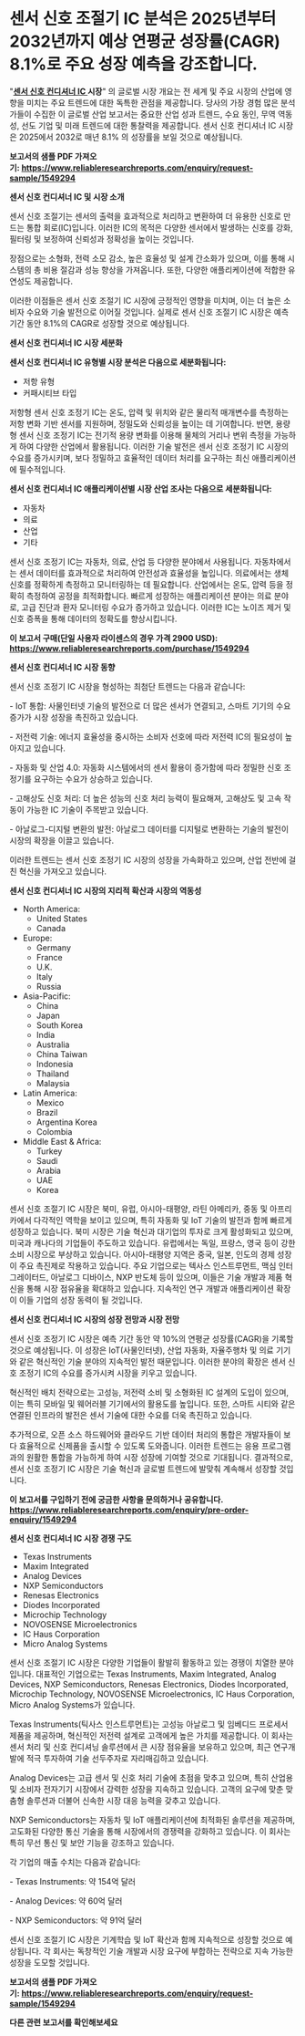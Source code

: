 <p><h1>센서 신호 조절기 IC 분석은 2025년부터 2032년까지 예상 연평균 성장률(CAGR) 8.1%로 주요 성장 예측을 강조합니다.</h1></p><p>"<strong><a href="https://www.reliableresearchreports.com/sensor-signal-conditioner-ic-r1549294?utm_campaign=105&utm_medium=7&utm_source=Github&utm_content=ia&utm_term=14042025&utm_id=sensor-signal-conditioner-ic">센서 신호 컨디셔너 IC&nbsp;</a></strong><strong>시장</strong>" 의 글로벌 시장 개요는 전 세계 및 주요 시장의 산업에 영향을 미치는 주요 트렌드에 대한 독특한 관점을 제공합니다. 당사의 가장 경험 많은 분석가들이 수집한 이 글로벌 산업 보고서는 중요한 산업 성과 트렌드, 수요 동인, 무역 역동성, 선도 기업 및 미래 트렌드에 대한 통찰력을 제공합니다. 센서 신호 컨디셔너 IC 시장은 2025에서 2032로 매년 8.1% 의 성장률을 보일 것으로 예상됩니다.&nbsp;</p>
<p><strong>보고서의 샘플 PDF 가져오기:&nbsp;<a href="https://www.reliableresearchreports.com/enquiry/request-sample/1549294?utm_campaign=105&utm_medium=7&utm_source=Github&utm_content=ia&utm_term=14042025&utm_id=sensor-signal-conditioner-ic">https://www.reliableresearchreports.com/enquiry/request-sample/1549294</a></strong></p>
<p><strong>센서 신호 컨디셔너 IC 및 시장 소개</strong></p>
<p><p>센서 신호 조절기는 센서의 출력을 효과적으로 처리하고 변환하여 더 유용한 신호로 만드는 통합 회로(IC)입니다. 이러한 IC의 목적은 다양한 센서에서 발생하는 신호를 강화, 필터링 및 보정하여 신뢰성과 정확성을 높이는 것입니다. </p><p>장점으로는 소형화, 전력 소모 감소, 높은 효율성 및 설계 간소화가 있으며, 이를 통해 시스템의 총 비용 절감과 성능 향상을 가져옵니다. 또한, 다양한 애플리케이션에 적합한 유연성도 제공합니다. </p><p>이러한 이점들은 센서 신호 조절기 IC 시장에 긍정적인 영향을 미치며, 이는 더 높은 소비자 수요와 기술 발전으로 이어질 것입니다. 실제로 센서 신호 조절기 IC 시장은 예측 기간 동안 8.1%의 CAGR로 성장할 것으로 예상됩니다.</p></p>
<p><strong>센서 신호 컨디셔너 IC 시장 세분화</strong></p>
<p><strong>센서 신호 컨디셔너 IC 유형별 시장 분석은 다음으로 세분화됩니다:</strong></p>
<p><ul><li>저항 유형</li><li>커패시티브 타입</li></ul></p>
<p><p>저항형 센서 신호 조정기 IC는 온도, 압력 및 위치와 같은 물리적 매개변수를 측정하는 저항 변화 기반 센서를 지원하며, 정밀도와 신뢰성을 높이는 데 기여합니다. 반면, 용량형 센서 신호 조정기 IC는 전기적 용량 변화를 이용해 물체의 거리나 변위 측정을 가능하게 하여 다양한 산업에서 활용됩니다. 이러한 기술 발전은 센서 신호 조정기 IC 시장의 수요를 증가시키며, 보다 정밀하고 효율적인 데이터 처리를 요구하는 최신 애플리케이션에 필수적입니다.</p></p>
<p><strong>센서 신호 컨디셔너 IC 애플리케이션별 시장 산업 조사는 다음으로 세분화됩니다:</strong></p>
<p><ul><li>자동차</li><li>의료</li><li>산업</li><li>기타</li></ul></p>
<p><p>센서 신호 조정기 IC는 자동차, 의료, 산업 등 다양한 분야에서 사용됩니다. 자동차에서는 센서 데이터를 효과적으로 처리하여 안전성과 효율성을 높입니다. 의료에서는 생체 신호를 정확하게 측정하고 모니터링하는 데 필요합니다. 산업에서는 온도, 압력 등을 정확히 측정하여 공정을 최적화합니다. 빠르게 성장하는 애플리케이션 분야는 의료 분야로, 고급 진단과 환자 모니터링 수요가 증가하고 있습니다. 이러한 IC는 노이즈 제거 및 신호 증폭을 통해 데이터의 정확도를 향상시킵니다.</p></p>
<p><strong>이 보고서 구매(단일 사용자 라이센스의 경우 가격 2900 USD): <a href="https://www.reliableresearchreports.com/purchase/1549294?utm_campaign=105&utm_medium=7&utm_source=Github&utm_content=ia&utm_term=14042025&utm_id=sensor-signal-conditioner-ic">https://www.reliableresearchreports.com/purchase/1549294</a></strong></p>
<p><strong>센서 신호 컨디셔너 IC 시장 동향</strong></p>
<p><p>센서 신호 조정기 IC 시장을 형성하는 최첨단 트렌드는 다음과 같습니다:</p><p>- IoT 통합: 사물인터넷 기술의 발전으로 더 많은 센서가 연결되고, 스마트 기기의 수요 증가가 시장 성장을 촉진하고 있습니다.</p><p>- 저전력 기술: 에너지 효율성을 중시하는 소비자 선호에 따라 저전력 IC의 필요성이 높아지고 있습니다.</p><p>- 자동화 및 산업 4.0: 자동화 시스템에서의 센서 활용이 증가함에 따라 정밀한 신호 조정기를 요구하는 수요가 상승하고 있습니다.</p><p>- 고해상도 신호 처리: 더 높은 성능의 신호 처리 능력이 필요해져, 고해상도 및 고속 작동이 가능한 IC 기술이 주목받고 있습니다.</p><p>- 아날로그-디지털 변환의 발전: 아날로그 데이터를 디지털로 변환하는 기술의 발전이 시장의 확장을 이끌고 있습니다.</p><p>이러한 트렌드는 센서 신호 조정기 IC 시장의 성장을 가속화하고 있으며, 산업 전반에 걸친 혁신을 가져오고 있습니다.</p></p>
<p><strong>센서 신호 컨디셔너 IC 시장의 지리적 확산과 시장의 역동성</strong></p>
<p><ul>
    <li>
        North America:
        <ul>
            <li>United States</li>
            <li>Canada</li>
        </ul>
    </li>
    <li>
        Europe:
        <ul>
            <li>Germany</li>
            <li>France</li>
            <li>U.K.</li>
            <li>Italy</li>
            <li>Russia</li>
        </ul>
    </li>
    <li>
        Asia-Pacific:
        <ul>
            <li>China</li>
            <li>Japan</li>
            <li>South Korea</li>
            <li>India</li>
            <li>Australia</li>
            <li>China Taiwan</li>
            <li>Indonesia</li>
            <li>Thailand</li>
            <li>Malaysia</li>
        </ul>
    </li>
    <li>
        Latin America:
        <ul>
            <li>Mexico</li>
            <li>Brazil</li>
            <li>Argentina Korea</li>
            <li>Colombia</li>
        </ul>
    </li>
    <li>
        Middle East & Africa:
        <ul>
            <li>Turkey</li>
            <li>Saudi</li>
            <li>Arabia</li>
            <li>UAE</li>
            <li>Korea</li>
        </ul>
    </li>
    </ul></p>
<p><p>센서 신호 조절기 IC 시장은 북미, 유럽, 아시아-태평양, 라틴 아메리카, 중동 및 아프리카에서 다각적인 역학을 보이고 있으며, 특히 자동화 및 IoT 기술의 발전과 함께 빠르게 성장하고 있습니다. 북미 시장은 기술 혁신과 대기업의 투자로 크게 활성화되고 있으며, 미국과 캐나다의 기업들이 주도하고 있습니다. 유럽에서는 독일, 프랑스, 영국 등이 강한 소비 시장으로 부상하고 있습니다. 아시아-태평양 지역은 중국, 일본, 인도의 경제 성장이 주요 촉진제로 작용하고 있습니다. 주요 기업으로는 텍사스 인스트루먼트, 맥심 인터그레이터드, 아날로그 디바이스, NXP 반도체 등이 있으며, 이들은 기술 개발과 제품 혁신을 통해 시장 점유율을 확대하고 있습니다. 지속적인 연구 개발과 애플리케이션 확장이 이들 기업의 성장 동력이 될 것입니다.</p></p>
<p><strong>센서 신호 컨디셔너 IC 시장의 성장 전망과 시장 전망</strong></p>
<p><p>센서 신호 조정기 IC 시장은 예측 기간 동안 약 10%의 연평균 성장률(CAGR)을 기록할 것으로 예상됩니다. 이 성장은 IoT(사물인터넷), 산업 자동화, 자율주행차 및 의료 기기와 같은 혁신적인 기술 분야의 지속적인 발전 때문입니다. 이러한 분야의 확장은 센서 신호 조정기 IC의 수요를 증가시켜 시장을 키우고 있습니다.</p><p>혁신적인 배치 전략으로는 고성능, 저전력 소비 및 소형화된 IC 설계의 도입이 있으며, 이는 특히 모바일 및 웨어러블 기기에서의 활용도를 높입니다. 또한, 스마트 시티와 같은 연결된 인프라의 발전은 센서 기술에 대한 수요를 더욱 촉진하고 있습니다. </p><p>추가적으로, 오픈 소스 하드웨어와 클라우드 기반 데이터 처리의 통합은 개발자들이 보다 효율적으로 신제품을 출시할 수 있도록 도와줍니다. 이러한 트렌드는 응용 프로그램과의 원활한 통합을 가능하게 하여 시장 성장에 기여할 것으로 기대됩니다. 결과적으로, 센서 신호 조정기 IC 시장은 기술 혁신과 글로벌 트렌드에 발맞춰 계속해서 성장할 것입니다.</p></p>
<p><strong>이 보고서를 구입하기 전에 궁금한 사항을 문의하거나 공유합니다. <a href="https://www.reliableresearchreports.com/enquiry/pre-order-enquiry/1549294?utm_campaign=105&utm_medium=7&utm_source=Github&utm_content=ia&utm_term=14042025&utm_id=sensor-signal-conditioner-ic">https://www.reliableresearchreports.com/enquiry/pre-order-enquiry/1549294</a></strong></p>
<p><strong>센서 신호 컨디셔너 IC 시장 경쟁 구도</strong></p>
<p><ul><li>Texas Instruments</li><li>Maxim Integrated</li><li>Analog Devices</li><li>NXP Semiconductors</li><li>Renesas Electronics</li><li>Diodes Incorporated</li><li>Microchip Technology</li><li>NOVOSENSE Microelectronics</li><li>IC Haus Corporation</li><li>Micro Analog Systems</li></ul></p>
<p><p>센서 신호 조절기 IC 시장은 다양한 기업들이 활발히 활동하고 있는 경쟁이 치열한 분야입니다. 대표적인 기업으로는 Texas Instruments, Maxim Integrated, Analog Devices, NXP Semiconductors, Renesas Electronics, Diodes Incorporated, Microchip Technology, NOVOSENSE Microelectronics, IC Haus Corporation, Micro Analog Systems가 있습니다.</p><p>Texas Instruments(틱사스 인스트루먼트)는 고성능 아날로그 및 임베디드 프로세서 제품을 제공하며, 혁신적인 저전력 설계로 고객에게 높은 가치를 제공합니다. 이 회사는 센서 처리 및 신호 컨디셔닝 솔루션에서 큰 시장 점유율을 보유하고 있으며, 최근 연구개발에 적극 투자하여 기술 선두주자로 자리매김하고 있습니다.</p><p>Analog Devices는 고급 센서 및 신호 처리 기술에 초점을 맞추고 있으며, 특히 산업용 및 소비자 전자기기 시장에서 강력한 성장을 지속하고 있습니다. 고객의 요구에 맞춘 맞춤형 솔루션과 더불어 신속한 시장 대응 능력을 갖추고 있습니다.</p><p>NXP Semiconductors는 자동차 및 IoT 애플리케이션에 최적화된 솔루션을 제공하며, 고도화된 다양한 통신 기술을 통해 시장에서의 경쟁력을 강화하고 있습니다. 이 회사는 특히 무선 통신 및 보안 기능을 강조하고 있습니다.</p><p>각 기업의 매출 수치는 다음과 같습니다:</p><p>- Texas Instruments: 약 154억 달러</p><p>- Analog Devices: 약 60억 달러</p><p>- NXP Semiconductors: 약 91억 달러</p><p>센서 신호 조절기 IC 시장은 기계학습 및 IoT 확산과 함께 지속적으로 성장할 것으로 예상됩니다. 각 회사는 독창적인 기술 개발과 시장 요구에 부합하는 전략으로 지속 가능한 성장을 도모할 것입니다.</p></p>
<p><strong>보고서의 샘플 PDF 가져오기:&nbsp;<a href="https://www.reliableresearchreports.com/enquiry/request-sample/1549294?utm_campaign=105&utm_medium=7&utm_source=Github&utm_content=ia&utm_term=14042025&utm_id=sensor-signal-conditioner-ic">https://www.reliableresearchreports.com/enquiry/request-sample/1549294</a></strong></p>
<p><strong></strong></p>
<p><strong></strong></p>
<p><strong></strong></p>
<p><strong></strong></p>
<p><strong>다른 관련 보고서를 확인해보세요</strong></p>
<p><strong><p></p><p></p><p></p></strong></p>
<p></p>